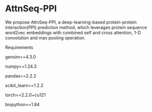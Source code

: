 # AttnSeq-PPI
We propose AttnSeq-PPI, a deep-learning-based protein-protein interaction(PPI) prediction method, which leverages protein sequence word2vec embeddings with combined self and cross attention, 1-D convolution and max pooling operation.

Requirements

gensim==4.3.0

numpy==1.24.3

pandas==2.2.2

scikit_learn==1.2.2

torch==2.2.0+cu121

biopython==1.84
